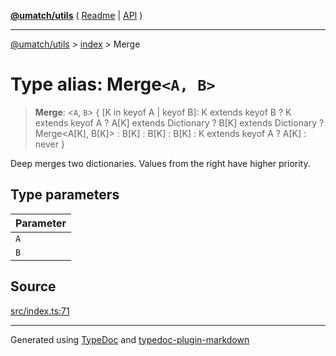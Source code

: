 [**@umatch/utils**](../../README.md) ( [Readme](../../README.md) \| [API](../../API.md) )

---

[@umatch/utils](../../API.md) > [index](../README.md) > Merge

# Type alias: Merge`<A, B>`

> **Merge**: \<`A`, `B`\> \{ [K in keyof A \| keyof B]: K extends keyof B ? K extends keyof A ? A[K] extends Dictionary ? B[K] extends Dictionary ? Merge\<A[K], B[K]\> : B[K] : B[K] : B[K] : K extends keyof A ? A[K] : never }

Deep merges two dictionaries. Values from the right have higher priority.

## Type parameters

| Parameter |
| :-------- |
| `A`       |
| `B`       |

## Source

[src/index.ts:71](https://github.com/umatch-oficial/utils/blob/106c322/src/index.ts#L71)

---

Generated using [TypeDoc](https://typedoc.org/) and [typedoc-plugin-markdown](https://www.npmjs.com/package/typedoc-plugin-markdown)

